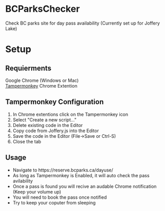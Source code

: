 # BCParksChecker
Check BC parks site for day pass availability (Currently set up for Joffery Lake)

# Setup
## Requierments
Google Chrome (Windows or Mac)<br>
[Tampermonkey](https://chrome.google.com/webstore/detail/tampermonkey/dhdgffkkebhmkfjojejmpbldmpobfkfo?hl=en) Chrome Extention 

## Tampermonkey Configuration
<ol>
    <li>In Chrome extentions click on the Tampermonkey icon</li>
    <li>Select "Create a new script..."</li>
    <li>Delete existing code in the Editor</li>
    <li>Copy code from Joffery.js into the Editor</li>
    <li>Save the code in the Editor (File->Save or Ctrl-S)</li>
    <li>Close the tab</li>
</ol>

## Usage
<ul>
    <li>Navigate to https://reserve.bcparks.ca/dayuse/</li>
    <li>As long as Tampermonkey is Enabled, it will auto check the pass avilability</li>
    <li>Once a pass is found you will recive an audable Chrome notification (Keep your volume up)</li>
    <li>You will need to book the pass once notified</li>
    <li>Try to keep your coputer from sleeping</li>
</ul>